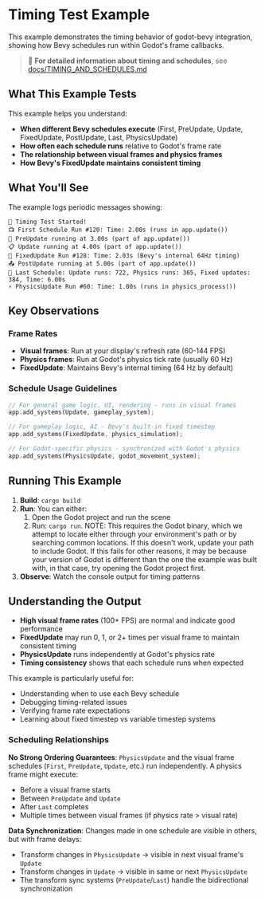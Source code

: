 # Timing Test Example

This example demonstrates the timing behavior of godot-bevy integration, showing how Bevy schedules run within Godot's frame callbacks.

> 📖 **For detailed information about timing and schedules**, see [docs/TIMING_AND_SCHEDULES.md](../../docs/TIMING_AND_SCHEDULES.md)

## What This Example Tests

This example helps you understand:

- **When different Bevy schedules execute** (First, PreUpdate, Update, FixedUpdate, PostUpdate, Last, PhysicsUpdate)
- **How often each schedule runs** relative to Godot's frame rate
- **The relationship between visual frames and physics frames**
- **How Bevy's FixedUpdate maintains consistent timing**

## What You'll See

The example logs periodic messages showing:

```
🚀 Timing Test Started!
📺 First Schedule Run #120: Time: 2.00s (runs in app.update())
🔄 PreUpdate running at 3.00s (part of app.update())
📋 Update running at 4.00s (part of app.update())
🔧 FixedUpdate Run #128: Time: 2.03s (Bevy's internal 64Hz timing)
📤 PostUpdate running at 5.00s (part of app.update())
🏁 Last Schedule: Update runs: 722, Physics runs: 365, Fixed updates: 384, Time: 6.00s
⚡ PhysicsUpdate Run #60: Time: 1.00s (runs in physics_process())
```

## Key Observations

### Frame Rates
- **Visual frames**: Run at your display's refresh rate (60-144 FPS)
- **Physics frames**: Run at Godot's physics tick rate (usually 60 Hz)
- **FixedUpdate**: Maintains Bevy's internal timing (64 Hz by default)

### Schedule Usage Guidelines

```rust
// For general game logic, UI, rendering - runs in visual frames
app.add_systems(Update, gameplay_system);

// For gameplay logic, AI - Bevy's built-in fixed timestep
app.add_systems(FixedUpdate, physics_simulation);

// For Godot-specific physics - synchronized with Godot's physics
app.add_systems(PhysicsUpdate, godot_movement_system);
```

## Running This Example

1. **Build**: `cargo build`
2. **Run**: You can either:
    1. Open the Godot project and run the scene
    1. Run: `cargo run`. NOTE: This requires the Godot binary, which we attempt
       to locate either through your environment's path or by searching common
       locations. If this doesn't work, update your path to include Godot. If
       this fails for other reasons, it may be because your version of Godot
       is different than the one the example was built with, in that case,
       try opening the Godot project first.
3. **Observe**: Watch the console output for timing patterns

## Understanding the Output

- **High visual frame rates** (100+ FPS) are normal and indicate good performance
- **FixedUpdate** may run 0, 1, or 2+ times per visual frame to maintain consistent timing
- **PhysicsUpdate** runs independently at Godot's physics rate
- **Timing consistency** shows that each schedule runs when expected

This example is particularly useful for:
- Understanding when to use each Bevy schedule
- Debugging timing-related issues
- Verifying frame rate expectations
- Learning about fixed timestep vs variable timestep systems

### Scheduling Relationships

**No Strong Ordering Guarantees**: `PhysicsUpdate` and the visual frame schedules (`First`, `PreUpdate`, `Update`, etc.) run independently. A physics frame might execute:
- Before a visual frame starts
- Between `PreUpdate` and `Update`
- After `Last` completes
- Multiple times between visual frames (if physics rate > visual rate)

**Data Synchronization**: Changes made in one schedule are visible in others, but with frame delays:
- Transform changes in `PhysicsUpdate` → visible in next visual frame's `Update`
- Transform changes in `Update` → visible in same or next `PhysicsUpdate`
- The transform sync systems (`PreUpdate`/`Last`) handle the bidirectional synchronization
